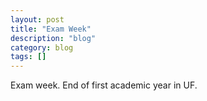 ```yaml
---
layout: post
title: "Exam Week"
description: "blog"
category: blog
tags: []
---
```


Exam week. End of first academic year in UF.
